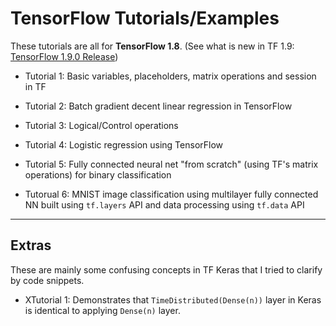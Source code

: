 # TensorFlow Tutorials/Examples

These tutorials are all for **TensorFlow 1.8**. (See what is new in TF 1.9: [TensorFlow 1.9.0 Release](https://github.com/tensorflow/tensorflow/releases/tag/v1.9.0))

- Tutorial 1: Basic variables, placeholders, matrix operations and session in TF

- Tutorial 2: Batch gradient decent linear regression in TensorFlow

- Tutorial 3: Logical/Control operations

- Tutorial 4: Logistic regression using TensorFlow

- Tutorial 5: Fully connected neural net "from scratch" (using TF's matrix operations) for binary classification

- Tutorual 6: MNIST image classification using multilayer fully connected NN built using `tf.layers` API and data processing using `tf.data` API

---

## Extras

These are mainly some confusing concepts in TF Keras that I tried to clarify by code snippets.

- XTutorial 1: Demonstrates that `TimeDistributed(Dense(n))` layer in Keras is identical to applying `Dense(n)` layer.
